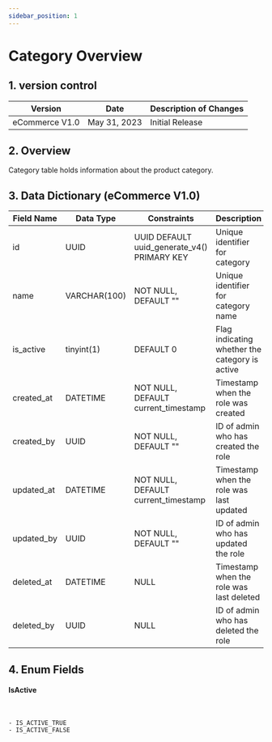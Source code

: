 ```yaml
---
sidebar_position: 1
---
```


# Category Overview

## 1. version control

| Version        | Date         | Description of Changes |
| -------------- | ------------ | ---------------------- |
| eCommerce V1.0 | May 31, 2023 | Initial Release        |

## 2. Overview

Category table holds information about the product category.

## 3. Data Dictionary (eCommerce V1.0)

| Field Name | Data Type    | Constraints                                 | Description                                    |
| ---------- | ------------ | ------------------------------------------- | ---------------------------------------------- |
| id         | UUID         | UUID DEFAULT uuid_generate_v4() PRIMARY KEY | Unique identifier for category                 |
| name       | VARCHAR(100) | NOT NULL, DEFAULT ""                        | Unique identifier for category name            |
| is_active  | tinyint(1)   | DEFAULT 0                                   | Flag indicating whether the category is active |
| created_at | DATETIME     | NOT NULL, DEFAULT current_timestamp         | Timestamp when the role was created            |
| created_by | UUID         | NOT NULL, DEFAULT ""                        | ID of admin who has created the role           |
| updated_at | DATETIME     | NOT NULL, DEFAULT current_timestamp         | Timestamp when the role was last updated       |
| updated_by | UUID         | NOT NULL, DEFAULT ""                        | ID of admin who has updated the role           |
| deleted_at | DATETIME     | NULL                                        | Timestamp when the role was last deleted       |
| deleted_by | UUID         | NULL                                        | ID of admin who has deleted the role           |

## 4. Enum Fields

#### **IsActive**

&nbsp;

    - IS_ACTIVE_TRUE
    - IS_ACTIVE_FALSE
